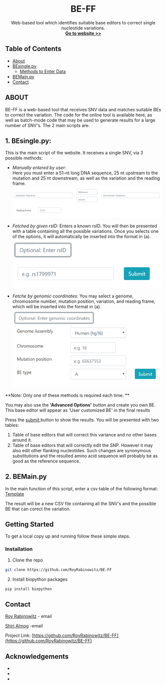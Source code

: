 
<!-- PROJECT LOGO -->
<br />
<p align="center">

  <h1 align="center">BE-FF</h1>

  <p align="center">
    Web-based tool which identifies suitable base editors to correct single nucleotide variations.
    <br />
    <a href="http://danioffenlab.pythonanywhere.com/"><strong>Go to website >> </strong></a>
   
  </p>




<!-- TABLE OF CONTENTS -->
## Table of Contents

* [About](#ABOUT)
* [BEsingle.py](#built-with)
  * [Methods to Enter Data](#methods)
* [BEMain.py](#BEMain.py)
* [Contact](#contact)

<!-- ABOUT  -->
## ABOUT

BE-FF is a web-based tool that receives SNV data and matches suitable BEs to correct the
variation. The code for the online tool is available here, as well as batch-mode code that may be used
to generate results for a large number of SNV's.
The 2 main scripts are:


## 1. BEsingle.py: 
This is the main script of the website. It receives a single SNV, via 3 possible methods: <br> 

* <i> Manually entered by user:</i> <br> Here you must enter a 51-nt long DNA sequence, 25 nt upstream to the mutation and 25 nt downstream, as well as the variation and the reading frame. 
![method1](method1.PNG)
 
* <i> Fetched by given rsID: </i> Enters a known rsID. You will then be presented with a table containing all the possible variations. Once you selects one of the options, it will automatically be inserted into the format in (a). 
![method2](method2.PNG)

* <i> Fetche by genomic coordinates: </i> You may select a genome, chromosome number, mutation position, variation, and reading frame, which will be inserted into the format in (a).
![method3](method3.PNG) 

**Note: Only one of these methods is required each time. **
 
You may also use the **'Advanced Options'** button and create you own BE. This base editor will appear as
'User customized BE' in the final results

Press the <u> submit </u> button to show the results. You will be presented with two tables:
1. Table of  base editors that will correct this variance and no other bases around it.
2. Table of base editors that will correctly edit the SNP. However it may also edit other flanking nucleotides.
Such changes are synonymous substitutions and the resulted amino acid sequence will probably be as good as the reference sequence.

## 2. BEMain.py
In the main function of this script, enter a csv table of the following format:
[Template](Scripts/sample3.csv)

The result will be a new CSV file containing all the SNV's and the possible BE that can corect the variation. 



<!-- GETTING STARTED -->
## Getting Started

To get a local copy up and running follow these simple steps.


### Installation
 
1. Clone the repo
```sh
git clone https://github.com/RoyRabinowitz/BE-FF
```
2. Install biopython packages
```sh
pip install biopython 
```

<!-- CONTACT -->
## Contact

[Roy Rabinowitz](rabinowitz.roy@gmail.com) - email

[Shiri Almog](shirialmog1@gmail.com)  -email

Project Link: [https://github.com/RoyRabinowitz/BE-FF](https://github.com/RoyRabinowitz/BE-FF)



<!-- ACKNOWLEDGEMENTS -->
## Acknowledgements

* []()
* []()
* []()

